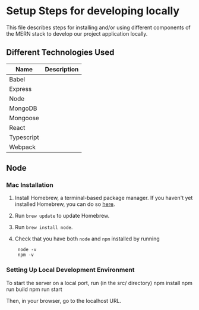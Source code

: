 # **Setup Steps for developing locally**

This file describes steps for installing and/or using different components of
the MERN stack to develop our project application locally.

## **Different Technologies Used**
Name | Description
--- | ---
Babel | 
Express | 
Node | 
MongoDB | 
Mongoose | 
React | 
Typescript | 
Webpack | 

## **Node**

### **Mac Installation**

1. Install Homebrew, a terminal-based package manager. If you haven't yet
    installed Homebrew, you can do so [here](https://brew.sh/).
2. Run `brew update` to update Homebrew.
3. Run `brew install node`.
4. Check that you have both `node` and `npm` installed by running

        node -v
        npm -v

### **Setting Up Local Development Environment**

To start the server on a local port, run (in the src/ directory)
        npm install
        npm run build
        npm run start

Then, in your browser, go to the localhost URL.
